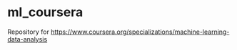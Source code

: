 # ml_coursera
Repository for https://www.coursera.org/specializations/machine-learning-data-analysis
